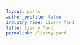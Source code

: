 ```yaml
---
layout: posts 
author_profile: false 
industry_name: Livery Yard
title: Livery Yard
permalink: /livery-yard
---
```

